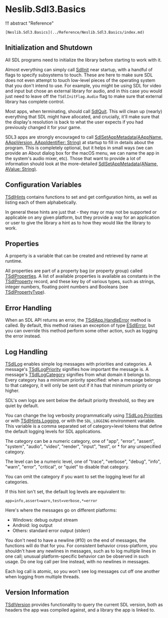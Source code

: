 # Neslib.Sdl3.Basics

!!! abstract "Reference"

    [Neslib.Sdl3.Basics](../Reference/Neslib.Sdl3.Basics/index.md)

## Initialization and Shutdown

All SDL programs need to initialize the library before starting to work with it.

Almost everything can simply call [SdlInit](../Reference/Neslib.Sdl3.Basics/routines/SdlInit.md) near startup, with a handful of flags to specify subsystems to touch. These are here to make sure SDL does not even attempt to touch low-level pieces of the operating system that you don't intend to use. For example, you might be using SDL for video and input but chose an external library for audio, and in this case you would just need to leave off the `TSdlInitFlag.Audio` flag to make sure that external library has complete control.

Most apps, when terminating, should call [SdlQuit](../Reference/Neslib.Sdl3.Basics/routines/SdlQuit.md). This will clean up (nearly) everything that SDL might have allocated, and crucially, it'll make sure that the display's resolution is back to what the user expects if you had previously changed it for your game.

SDL3 apps are strongly encouraged to call [SdlSetAppMetadata(AAppName, AAppVersion, AAppIdentifier: String)](../Reference/Neslib.Sdl3.Basics/routines/SdlSetAppMetadata_0.md) at startup to fill in details about the program. This is completely optional, but it helps in small ways (we can provide an About dialog box for the macOS menu, we can name the app in the system's audio mixer, etc). Those that want to provide a lot of information should look at the more-detailed [SdlSetAppMetadata(AName, AValue: String)](../Reference/Neslib.Sdl3.Basics/routines/SdlSetAppMetadata_1.md).

## Configuration Variables

[TSdlHints](../Reference/Neslib.Sdl3.Basics/classes/TSdlHints.md) contains functions to set and get configuration hints, as well as listing each of them alphabetically.

In general these hints are just that - they may or may not be supported or applicable on any given platform, but they provide a way for an application or user to give the library a hint as to how they would like the library to work.

## Properties

A property is a variable that can be created and retrieved by name at runtime.

All properties are part of a property bag (or property group) called [TSdlProperties](../Reference/Neslib.Sdl3.Basics/classes/TSdlProperties.md). A list of available properties is available as constants in the [TSdlProperty](../Reference/Neslib.Sdl3.Basics/classes/TSdlProperty.md) record, and these key by of various types, such as strings, integer numbers, floating point numbers and Booleans (see [TSdlPropertyType](../Reference/Neslib.Sdl3.Basics/types/TSdlPropertyType.md)).

## Error Handling

When an SDL API returns an error, the [TSdlApp.HandleError](../Reference/Neslib.Sdl3/classes/TSdlApp.md/#HandleError) method is called. By default, this method raises an exception of type [ESdlError](../Reference/Neslib.Sdl3.Basics/classes/ESdlError.md), but you can override this method perform some other action, such as logging the error instead.

## Log Handling
[TSdlLog](../Reference/Neslib.Sdl3.Basics/classes/TSdlLog.md) enables simple log messages with priorities and categories. A message's [TSdlLogPriority](../Reference/Neslib.Sdl3.Basics/types/TSdlLogPriority.md) signifies how important the message is. A message's [TSdlLogCategory](../Reference/Neslib.Sdl3.Basics/types/TSdlLogCategory.md) signifies from what domain it belongs to. Every category has a minimum priority specified: when a message belongs to that category, it will only be sent out if it has that minimum priority or higher.

SDL's own logs are sent below the default priority threshold, so they are quiet by default.

You can change the log verbosity programmatically using [TSdlLog.Priorities](../Reference/Neslib.Sdl3.Basics/classes/TSdlLog.md/#Priorities) or with [TSdlHints.Logging](../Reference/Neslib.Sdl3.Basics/classes/TSdlHints.md/#Logging), or with the `SDL_LOGGING` environment variable. This variable is a comma separated set of category=level tokens that define the default logging levels for SDL applications.

The category can be a numeric category, one of "app", "error", "assert", "system", "audio", "video", "render", "input", "test", or * for any unspecified category.

The level can be a numeric level, one of "trace", "verbose", "debug", "info", "warn", "error", "critical", or "quiet" to disable that category.

You can omit the category if you want to set the logging level for all categories.

If this hint isn't set, the default log levels are equivalent to:

`app=info,assert=warn,test=verbose,*=error`

Here's where the messages go on different platforms:

- Windows: debug output stream
- Android: log output
- Others: standard error output (stderr)

You don't need to have a newline (#10) on the end of messages, the functions will do that for you. For consistent behavior cross-platform, you shouldn't have any newlines in messages, such as to log multiple lines in one call; unusual platform-specific behavior can be observed in such usage. Do one log call per line instead, with no newlines in messages.

Each log call is atomic, so you won't see log messages cut off one another when logging from multiple threads.

## Version Information

[TSdlVersion](../Reference/Neslib.Sdl3.Basics/classes/TSdlVersion.md) provides functionality to query the current SDL version, both as headers the app was compiled against, and a library the app is linked to.